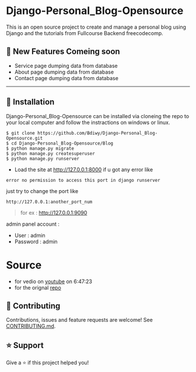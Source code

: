 # Django-Personal_Blog-Opensource
 This is an open source project to create and manage a personal blog using Django and the tutorials from Fullcourse Backend freecodecomp. 

## 🚀 New Features Comeing soon 

- Service page dumping data from database
- About page dumping data from database
- Contact page dumping data from database


----

## 📖 Installation
Django-Personal_Blog-Opensource
can be installed via cloneing the repo to your local computer and follow the instractions on windows or linux.
```
$ git clone https://github.com/Bdiwy/Django-Personal_Blog-Opensource.git
$ cd Django-Personal_Blog-Opensource/Blog
$ python manage.py migrate
$ python manage.py createsuperuser
$ python manage.py runserver
```
- Load the site at http://127.0.0.1:8000
 if u got any error like 
``` 
error no permission to access this port in django runserver
```

just try to change the port like 
``` 
http://127.0.0.1:another_port_num
```
>for ex : http://127.0.0.1:9090


admin panel account :
- User : admin
- Password : admin

# Source
- for vedio on [youtube](https://www.youtube.com/watch?v=jBzwzrDvZ18&t=24495s&ab_channel=freeCodeCamp.org) on 6:47:23
- for the orignal [repo]( https://github.com/tomitokko/django-blog)

## 🤝 Contributing

Contributions, issues and feature requests are welcome! See [CONTRIBUTING.md](https://github.com/Bdiwy/Django-Personal_Blog-Opensource/blob/main/CONTRIBUTING.md).

## ⭐️ Support

Give a ⭐️  if this project helped you!

